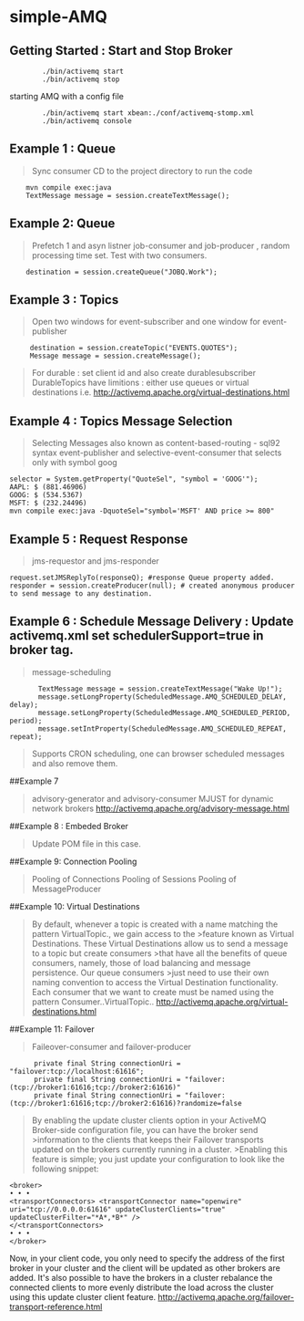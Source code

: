simple-AMQ
===========

Getting Started : Start and Stop Broker
---------------------------------------

```shell
        ./bin/activemq start
        ./bin/activemq stop
```
starting AMQ with a config file
```shell
        ./bin/activemq start xbean:./conf/activemq-stomp.xml
        ./bin/activemq console
```

## Example 1  : Queue
> Sync consumer
> CD to the project directory to run the code
```shell
    mvn compile exec:java
    TextMessage message = session.createTextMessage();
```

## Example 2: Queue
> Prefetch 1 and asyn listner
>job-consumer and job-producer , random processing time set. Test with two consumers.
```shell 
    destination = session.createQueue("JOBQ.Work");
```

## Example 3 : Topics
>Open two windows for event-subscriber and one window for event-publisher
```shell
     destination = session.createTopic("EVENTS.QUOTES");
     Message message = session.createMessage();
```

> For durable : set client id and also create durablesubscriber
> DurableTopics have limitions : either use queues or virtual destinations i.e. 
> http://activemq.apache.org/virtual-destinations.html

## Example 4 : Topics Message Selection
> Selecting Messages also known as content-based-routing - sql92 syntax
> event-publisher and selective-event-consumer that selects only with symbol goog
 ```shell
 selector = System.getProperty("QuoteSel", "symbol = 'GOOG'");
 AAPL: $ (881.46906)
 GOOG: $ (534.5367)
 MSFT: $ (232.24496)
 mvn compile exec:java -DquoteSel="symbol='MSFT' AND price >= 800"
```

## Example 5 : Request Response
>jms-requestor and jms-responder
```shell
request.setJMSReplyTo(responseQ); #response Queue property added.
responder = session.createProducer(null); # created anonymous producer to send message to any destination.
```

## Example 6 :  Schedule Message Delivery : Update activemq.xml set schedulerSupport=true in broker tag.
>message-scheduling
 ```shell
        TextMessage message = session.createTextMessage("Wake Up!");
        message.setLongProperty(ScheduledMessage.AMQ_SCHEDULED_DELAY, delay);
        message.setLongProperty(ScheduledMessage.AMQ_SCHEDULED_PERIOD, period);
        message.setIntProperty(ScheduledMessage.AMQ_SCHEDULED_REPEAT, repeat);
```
>Supports CRON scheduling, one can browser scheduled messages and also remove them.

##Example 7
>advisory-generator and advisory-consumer
>MJUST for dynamic network brokers
>http://activemq.apache.org/advisory-message.html

##Example 8 : Embeded Broker
>Update POM file in this case.

##Example 9: Connection Pooling
>Pooling of Connections
>Pooling of Sessions
>Pooling of MessageProducer

##Example 10: Virtual Destinations
>By default, whenever a topic is created with a name matching the pattern VirtualTopic.<TopicName>, we gain access to the >feature known as Virtual Destinations. These Virtual Destinations allow us to send a message to a topic but create consumers >that have all the benefits of queue consumers, namely, those of load balancing and message persistence. Our queue consumers >just need to use their own naming convention to access the Virtual Destination functionality. Each consumer that we 
>want to create must be named using the pattern Consumer.<Name>.VirtualTopic.<TopicName>.
>http://activemq.apache.org/virtual-destinations.html


##Example 11: Failover
>Faileover-consumer and failover-producer
```shell
      private final String connectionUri = "failover:tcp://localhost:61616";
      private final String connectionUri = "failover:(tcp://broker1:61616;tcp://broker2:61616)"
      private final String connectionUri = "failover:(tcp://broker1:61616;tcp://broker2:61616)?randomize=false
```

>By enabling the update cluster clients option in your ActiveMQ Broker-side configuration file, you can have the broker send >information to the clients that keeps their Failover transports updated on the brokers currently running in a cluster. >Enabling this feature is simple; you just update your configuration to look like the following snippet: 
```shell
<broker> 
• • • 
<transportConnectors> <transportConnector name="openwire" uri="tcp://0.0.0.0:61616" updateClusterClients="true" updateClusterFilter="*A*,*B*" /> 
</<transportConnectors> 
• • • 
</broker> 
```
Now, in your client code, you only need to specify the address of the first broker in your cluster and the client will be updated as other brokers are added. It's also possible to have the brokers in a cluster rebalance the connected clients to more evenly distribute the load across the cluster using this update cluster client feature.
http://activemq.apache.org/failover-transport-reference.html
